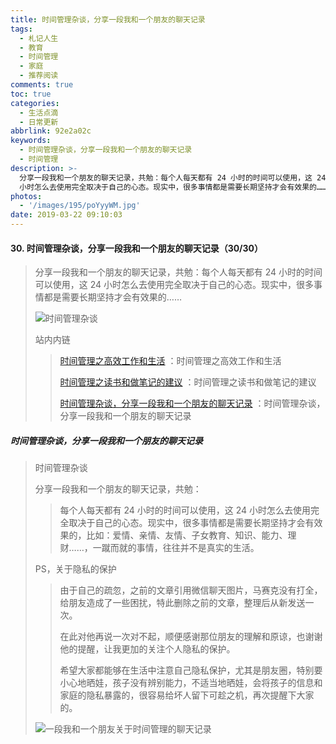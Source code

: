 ```yaml
---
title: 时间管理杂谈，分享一段我和一个朋友的聊天记录
tags:
  - 札记人生
  - 教育
  - 时间管理
  - 家庭
  - 推荐阅读
comments: true
toc: true
categories:
  - 生活点滴
  - 日常更新
abbrlink: 92e2a02c
keywords:
  - 时间管理杂谈，分享一段我和一个朋友的聊天记录
  - 时间管理
description: >-
  分享一段我和一个朋友的聊天记录，共勉：每个人每天都有 24 小时的时间可以使用，这 24
  小时怎么去使用完全取决于自己的心态。现实中，很多事情都是需要长期坚持才会有效果的……
photos:
  - '/images/195/poYyyWM.jpg'
date: 2019-03-22 09:10:03
---
```

<script type="text/javascript" src="/js/src/bai.js"></script>

#### 30. 时间管理杂谈，分享一段我和一个朋友的聊天记录（30/30）
> 分享一段我和一个朋友的聊天记录，共勉：每个人每天都有 24 小时的时间可以使用，这 24 小时怎么去使用完全取决于自己的心态。现实中，很多事情都是需要长期坚持才会有效果的……
>
> ![时间管理杂谈](/images/195/e7BRW9k.jpg)
>
> 站内内链
>
>> [时间管理之高效工作和生活](/archives/3bfd4877.html) ：时间管理之高效工作和生活
>>
>> [时间管理之读书和做笔记的建议](/archives/632fb646.html) ：时间管理之读书和做笔记的建议
>>
>> [时间管理杂谈，分享一段我和一个朋友的聊天记录](/archives/92e2a02c.html) ：时间管理杂谈，分享一段我和一个朋友的聊天记录

##### 时间管理杂谈，分享一段我和一个朋友的聊天记录
> 时间管理杂谈
>
> 分享一段我和一个朋友的聊天记录，共勉：
>>
>> 每个人每天都有 24 小时的时间可以使用，这 24 小时怎么去使用完全取决于自己的心态。现实中，很多事情都是需要长期坚持才会有效果的，比如：爱情、亲情、友情、子女教育、知识、能力、理财……，一蹴而就的事情，往往并不是真实的生活。
>
> PS，关于隐私的保护
>
>> 由于自己的疏忽，之前的文章引用微信聊天图片，马赛克没有打全，给朋友造成了一些困扰，特此删除之前的文章，整理后从新发送一次。
>>
>> 在此对他再说一次对不起，顺便感谢那位朋友的理解和原谅，也谢谢他的提醒，让我更加的关注个人隐私的保护。
>>
>> 希望大家都能够在生活中注意自己隐私保护，尤其是朋友圈，特别要小心地晒娃，孩子没有辨别能力，不适当地晒娃，会将孩子的信息和家庭的隐私暴露的，很容易给坏人留下可趁之机，再次提醒下大家的。
>
> ![一段我和一个朋友关于时间管理的聊天记录](/images/195/uttm3ih.jpg)
